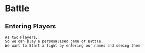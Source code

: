 # Battle
## Entering Players
```
As two Players,
So we can play a personalised game of Battle,
We want to Start a fight by entering our names and seeing them
```